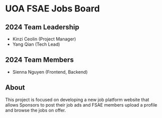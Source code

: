 # UOA FSAE Jobs Board

## 2024 Team Leadership

- Kinzi Ceolin (Project Manager)
- Yang Qian (Tech Lead)

## 2024 Team Members
- Sienna Nguyen (Frontend, Backend)

## About

This project is focused on developing a new job platform website that allows Sponsors to post their job ads and FSAE members upload a profile and browse the jobs on offer.
